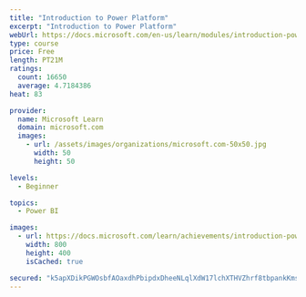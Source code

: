 ```yaml
---
title: "Introduction to Power Platform"
excerpt: "Introduction to Power Platform"
webUrl: https://docs.microsoft.com/en-us/learn/modules/introduction-power-platform/
type: course
price: Free
length: PT21M
ratings:
  count: 16650
  average: 4.7184386
heat: 83

provider:
  name: Microsoft Learn
  domain: microsoft.com
  images:
    - url: /assets/images/organizations/microsoft.com-50x50.jpg
      width: 50
      height: 50

levels:
  - Beginner

topics:
  - Power BI

images:
  - url: https://docs.microsoft.com/learn/achievements/introduction-power-platform-social.png
    width: 800
    height: 400
    isCached: true

secured: "k5apXDikPGWOsbfAOaxdhPbipdxDheeNLqlXdW17lchXTHVZhrf8tbpankKmssxzi7cZHyG3PTqBnjw8RHLmp8NpBuik2ka+fx4ECVWpVdQCCLFsJD5TLLL6asLikPeot8Y17ER6vbxe2cmQ2fKsywNjN5Bvux+Ba7V+bcin3v10oH0mcB60P8bWjBMvNaEh4OdVuAoxk2vwd3fx9TvRAbY9SyZXt7ysvO17P/z2D12KlG8QXh0gF1FXhKebP7UXTBFWWTAl1uI6WzbGU1ulSk83T1X/tRT/vT9JN2c9oWouCurRXd5IL4pIL27GT+txUTX5/psfhzDCv5rVGi/o1nPGPphl1DBac286HxN8sIjk89++w9j4rmFuY1fR7pkLFbZpVt2CccRY0PGWj7ySmQaPs0dZtf28eSXjE9Ot7BUbNE0kU4p3GzSQZAmggi/7;36sGzeS9vS7W3bb0sGyhAg=="
---
```


